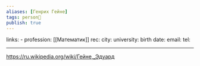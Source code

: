 ```yaml
---
aliases: [Генрих Гейне]
tags: person👤
publish: true
---
```

links: -
profession: [[Математик]]
rec:
city: 
university: 
birth date:
email:
tel:

---

https://ru.wikipedia.org/wiki/Гейне,_Эдуард